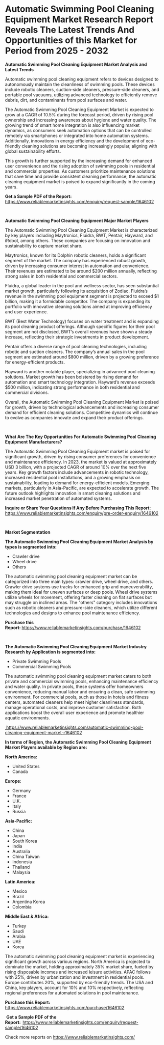 <p><h1>Automatic Swimming Pool Cleaning Equipment Market Research Report Reveals The Latest Trends And Opportunities of this Market for Period from 2025 - 2032</h1></p><p><strong>Automatic Swimming Pool Cleaning Equipment Market Analysis and Latest Trends</strong></p>
<p><p>Automatic swimming pool cleaning equipment refers to devices designed to autonomously maintain the cleanliness of swimming pools. These devices include robotic cleaners, suction-side cleaners, pressure-side cleaners, and portable pool vacuums, utilizing advanced technology to efficiently remove debris, dirt, and contaminants from pool surfaces and water.</p><p>The Automatic Swimming Pool Cleaning Equipment Market is expected to grow at a CAGR of 10.5% during the forecast period, driven by rising pool ownership and increasing awareness about hygiene and water quality. The growing trend of smart home integration is also influencing market dynamics, as consumers seek automation options that can be controlled remotely via smartphones or integrated into home automation systems. Additionally, innovations in energy efficiency and the development of eco-friendly cleaning solutions are becoming increasingly popular, aligning with global sustainability efforts. </p><p>This growth is further supported by the increasing demand for enhanced user convenience and the rising adoption of swimming pools in residential and commercial properties. As customers prioritize maintenance solutions that save time and provide consistent cleaning performance, the automatic cleaning equipment market is poised to expand significantly in the coming years.</p></p>
<p><strong>Get a Sample PDF of the Report:&nbsp;</strong> <a href="https://www.reliablemarketinsights.com/enquiry/request-sample/1646102?utm_campaign=3540&utm_medium=2&utm_source=Github&utm_content=ia&utm_term=11042025&utm_id=automatic-swimming-pool-cleaning-equipment">https://www.reliablemarketinsights.com/enquiry/request-sample/1646102</a></p>
<p>&nbsp;</p>
<p><strong>Automatic Swimming Pool Cleaning Equipment Major Market Players</strong></p>
<p><p>The Automatic Swimming Pool Cleaning Equipment Market is characterized by key players including Maytronics, Fluidra, BWT, Pentair, Hayward, and iRobot, among others. These companies are focusing on innovation and sustainability to capture market share.</p><p>Maytronics, known for its Dolphin robotic cleaners, holds a significant segment of the market. The company has experienced robust growth, driven by increasing consumer interest in automation and convenience. Their revenues are estimated to be around $200 million annually, reflecting strong sales in both residential and commercial sectors.</p><p>Fluidra, a global leader in the pool and wellness sector, has seen substantial market growth, particularly following its acquisition of Zodiac. Fluidra’s revenue in the swimming pool equipment segment is projected to exceed $1 billion, making it a formidable competitor. The company is expanding its portfolio with innovative cleaning solutions aimed at improving efficiency and user experience.</p><p>BWT (Best Water Technology) focuses on water treatment and is expanding its pool cleaning product offerings. Although specific figures for their pool segment are not disclosed, BWT’s overall revenues have shown a steady increase, reflecting their strategic investments in product development.</p><p>Pentair offers a diverse range of pool cleaning technologies, including robotic and suction cleaners. The company’s annual sales in the pool segment are estimated around $800 million, driven by a growing preference for energy-efficient products.</p><p>Hayward is another notable player, specializing in advanced pool cleaning solutions. Market growth has been bolstered by rising demand for automation and smart technology integration. Hayward’s revenue exceeds $500 million, indicating strong performance in both residential and commercial divisions.</p><p>Overall, the Automatic Swimming Pool Cleaning Equipment Market is poised for growth, driven by technological advancements and increasing consumer demand for efficient cleaning solutions. Competitive dynamics will continue to evolve as companies innovate and expand their product offerings.</p></p>
<p>&nbsp;</p>
<p><strong>What Are The Key Opportunities For Automatic Swimming Pool Cleaning Equipment Manufacturers?</strong></p>
<p><p>The Automatic Swimming Pool Cleaning Equipment market is poised for significant growth, driven by rising consumer preferences for convenience and maintenance efficiency. In 2023, the market is valued at approximately USD 3 billion, with a projected CAGR of around 10% over the next five years. Key growth factors include advancements in robotic technology, increased residential pool installations, and a growing emphasis on sustainability, leading to demand for energy-efficient models. Emerging markets, particularly in Asia-Pacific, are expected to accelerate growth. The future outlook highlights innovation in smart cleaning solutions and increased market penetration of automated systems.</p></p>
<p><strong>Inquire or Share Your Questions If Any Before Purchasing This Report:</strong> <a href="https://www.reliablemarketinsights.com/enquiry/pre-order-enquiry/1646102?utm_campaign=3540&utm_medium=2&utm_source=Github&utm_content=ia&utm_term=11042025&utm_id=automatic-swimming-pool-cleaning-equipment">https://www.reliablemarketinsights.com/enquiry/pre-order-enquiry/1646102</a></p>
<p>&nbsp;</p>
<p><strong>Market Segmentation</strong></p>
<p><strong>The Automatic Swimming Pool Cleaning Equipment Market Analysis by types is segmented into:</strong></p>
<p><ul><li>Crawler drive</li><li>Wheel drive</li><li>Others</li></ul></p>
<p><p>The automatic swimming pool cleaning equipment market can be categorized into three main types: crawler drive, wheel drive, and others. Crawler drive systems use tracks for enhanced grip and maneuverability, making them ideal for uneven surfaces or deep pools. Wheel drive systems utilize wheels for movement, offering faster cleaning on flat surfaces but may struggle on inclined areas. The "others" category includes innovations such as robotic cleaners and pressure-side cleaners, which utilize different technologies and designs to enhance pool maintenance efficiency.</p></p>
<p><strong>Purchase this Report:&nbsp;</strong><a href="https://www.reliablemarketinsights.com/purchase/1646102?utm_campaign=3540&utm_medium=2&utm_source=Github&utm_content=ia&utm_term=11042025&utm_id=automatic-swimming-pool-cleaning-equipment">https://www.reliablemarketinsights.com/purchase/1646102</a></p>
<p>&nbsp;</p>
<p><strong>The Automatic Swimming Pool Cleaning Equipment Market Industry Research by Application is segmented into:</strong></p>
<p><ul><li>Private Swimming Pools</li><li>Commercial Swimming Pools</li></ul></p>
<p><p>The automatic swimming pool cleaning equipment market caters to both private and commercial swimming pools, enhancing maintenance efficiency and water quality. In private pools, these systems offer homeowners convenience, reducing manual labor and ensuring a clean, safe swimming environment. For commercial pools, such as those in hotels and fitness centers, automated cleaners help meet higher cleanliness standards, manage operational costs, and improve customer satisfaction. Both applications boost the overall user experience and promote healthier aquatic environments.</p></p>
<p><a href="https://www.reliablemarketinsights.com/automatic-swimming-pool-cleaning-equipment-market-r1646102?utm_campaign=3540&utm_medium=2&utm_source=Github&utm_content=ia&utm_term=11042025&utm_id=automatic-swimming-pool-cleaning-equipment">&nbsp;https://www.reliablemarketinsights.com/automatic-swimming-pool-cleaning-equipment-market-r1646102</a></p>
<p><strong>In terms of Region, the Automatic Swimming Pool Cleaning Equipment Market Players available by Region are:</strong></p>
<p>
    <p> <strong> North America: </strong>
        <ul>
            <li>United States</li>
            <li>Canada</li>
        </ul>
        </p> 
    <p> <strong> Europe: </strong>
        <ul>
            <li>Germany</li>
            <li>France</li>
            <li>U.K.</li>
            <li>Italy</li>
            <li>Russia</li>
        </ul>
        </p> 
    <p> <strong> Asia-Pacific: </strong>
        <ul>
            <li>China</li>
            <li>Japan</li>
            <li>South Korea</li>
            <li>India</li>
            <li>Australia</li>
            <li>China Taiwan</li>
            <li>Indonesia</li>
            <li>Thailand</li>
            <li>Malaysia</li>
        </ul>
        </p> 
    <p> <strong> Latin America: </strong>
        <ul>
            <li>Mexico</li>
            <li>Brazil</li>
            <li>Argentina Korea</li>
            <li>Colombia</li>
        </ul>
        </p> 
    <p> <strong> Middle East & Africa: </strong>
        <ul>
            <li>Turkey</li>
            <li>Saudi</li>
            <li>Arabia</li>
            <li>UAE</li>
            <li>Korea</li>
        </ul>
    </p>
    </p>
<p><p>The automatic swimming pool cleaning equipment market is experiencing significant growth across various regions. North America is projected to dominate the market, holding approximately 35% market share, fueled by rising disposable incomes and increased leisure activities. APAC follows with 25%, driven by urbanization and investment in residential pools. Europe contributes 20%, supported by eco-friendly trends. The USA and China, key players, account for 10% and 10% respectively, reflecting regional preferences for automated solutions in pool maintenance.</p></p>
<p><strong>Purchase this Report: </strong><a href="https://www.reliablemarketinsights.com/purchase/1646102?utm_campaign=3540&utm_medium=2&utm_source=Github&utm_content=ia&utm_term=11042025&utm_id=automatic-swimming-pool-cleaning-equipment">https://www.reliablemarketinsights.com/purchase/1646102</a></p>
<p>&nbsp;<strong>Get a Sample PDF of the Report:&nbsp;&nbsp;</strong><a href="https://www.reliablemarketinsights.com/enquiry/request-sample/1646102?utm_campaign=3540&utm_medium=2&utm_source=Github&utm_content=ia&utm_term=11042025&utm_id=automatic-swimming-pool-cleaning-equipment">https://www.reliablemarketinsights.com/enquiry/request-sample/1646102</a></p>
<p><strong></strong></p>
<p>Check more reports on <a href="https://www.reliablemarketinsights.com/?utm_campaign=3540&utm_medium=2&utm_source=Github&utm_content=ia&utm_term=11042025&utm_id=automatic-swimming-pool-cleaning-equipment">https://www.reliablemarketinsights.com/</a></p>
